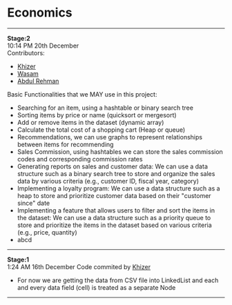 # Economics
---
**Stage:2**  
10:14 PM 20th December  
Contributors:  
- [Khizer](https://github.com/khizer-kt)
- [Wasam](https://github.com/wasam-khan)
- [Abdul Rehman](https://github.com/ara8256)
  
Basic Functionalities that we MAY use in this project:  
- Searching for an item, using a hashtable or binary search tree  
- Sorting items by price or name (quicksort or mergesort)  
- Add or remove items in the dataset (dynamic array)  
- Calculate the total cost of a shopping cart (Heap or queue)  
- Recommendations, we can use graphs to represent relationships between items for recommending  
- Sales Commission, using hashtables we can store the sales commission codes and corresponding commission rates  
- Generating reports on sales and customer data: We can use a data structure such as a binary search tree to store and organize the sales data by various criteria (e.g., customer ID, fiscal year, category)  
- Implementing a loyalty program: We can use a data structure such as a heap to store and prioritize customer data based on their "customer since" date  
- Implementing a feature that allows users to filter and sort the items in the dataset: We can use a data structure such as a priority queue to store and prioritize the items in the dataset based on various criteria (e.g., price, quantity)  
- abcd

---
**Stage:1**  
1:24 AM 16th December Code commited by [Khizer](https://github.com/khizer-kt)  
- For now we are getting the data from CSV file into LinkedList and each and every data field (cell) is treated as a separate Node  
---
